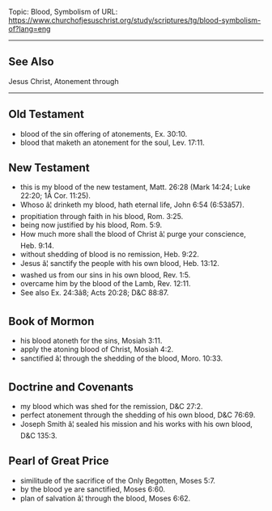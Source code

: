 Topic: Blood, Symbolism of
URL: https://www.churchofjesuschrist.org/study/scriptures/tg/blood-symbolism-of?lang=eng

---

## See Also

Jesus Christ, Atonement through

---

## Old Testament

- blood of the sin offering of atonements, Ex. 30:10.
- blood that maketh an atonement for the soul, Lev. 17:11.

## New Testament

- this is my blood of the new testament, Matt. 26:28 (Mark 14:24; Luke 22:20; 1Â Cor. 11:25).
- Whoso â¦ drinketh my blood, hath eternal life, John 6:54 (6:53â57).
- propitiation through faith in his blood, Rom. 3:25.
- being now justified by his blood, Rom. 5:9.
- How much more shall the blood of Christ â¦ purge your conscience, Heb. 9:14.
- without shedding of blood is no remission, Heb. 9:22.
- Jesus â¦ sanctify the people with his own blood, Heb. 13:12.
- washed us from our sins in his own blood, Rev. 1:5.
- overcame him by the blood of the Lamb, Rev. 12:11.
- See also Ex. 24:3â8; Acts 20:28; D&C 88:87.

## Book of Mormon

- his blood atoneth for the sins, Mosiah 3:11.
- apply the atoning blood of Christ, Mosiah 4:2.
- sanctified â¦ through the shedding of the blood, Moro. 10:33.

## Doctrine and Covenants

- my blood which was shed for the remission, D&C 27:2.
- perfect atonement through the shedding of his own blood, D&C 76:69.
- Joseph Smith â¦ sealed his mission and his works with his own blood, D&C 135:3.

## Pearl of Great Price

- similitude of the sacrifice of the Only Begotten, Moses 5:7.
- by the blood ye are sanctified, Moses 6:60.
- plan of salvation â¦ through the blood, Moses 6:62.

